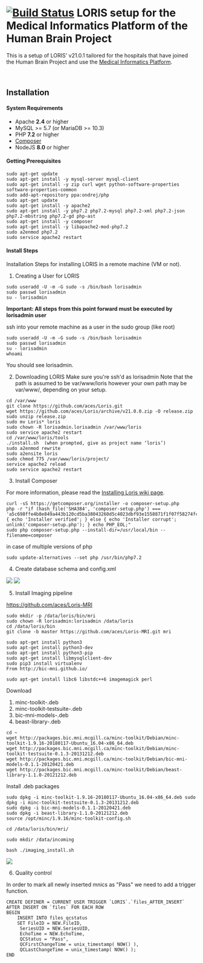 # [![Build Status](https://travis-ci.org/aces/Loris.svg?branch=master)](https://travis-ci.org/aces/Loris) LORIS setup for the Medical Informatics Platform of the Human Brain Project

This is a setup of LORIS' v21.0.1 tailored for the hospitals that have joined the Human Brain Project and use the [Medical Informatics Platform](https://github.com/HBPMedical).

<br>

## Installation

#### System Requirements

 * Apache **2.4** or higher
 * MySQL >= 5.7 (or MariaDB >= 10.3)
 * PHP <b>7.2</b> or higher
 * [Composer](https://getcomposer.org/)
 * NodeJS <b>8.0</b> or higher

#### Getting Prerequisites
 ```
sudo apt-get update
sudo apt-get install -y mysql-server mysql-client
sudo apt-get install -y zip curl wget python-software-properties software-properties-common
sudo add-apt-repository ppa:ondrej/php
sudo apt-get update
sudo apt-get install -y apache2
sudo apt-get install -y php7.2 php7.2-mysql php7.2-xml php7.2-json php7.2-mbstring php7.2-gd php-ast
sudo apt-get install -y composer
sudo apt-get install -y libapache2-mod-php7.2
sudo a2enmod php7.2
sudo service apache2 restart
 ```

#### Install Steps

   Installation Steps for installing LORIS in a remote machine (VM or not).

1. Creating a User for LORIS

```shell
sudo useradd -U -m -G sudo -s /bin/bash lorisadmin
sudo passwd lorisadmin
su - lorisadmin
```

<b>Important: All steps from this point forward must be executed by lorisadmin user</b>

ssh into your remote machine as a user in the sudo group (like root)

``` shell
sudo useradd -U -m -G sudo -s /bin/bash lorisadmin
sudo passwd lorisadmin
su - lorisadmin
whoami
```

You should see lorisadmin.


2. Downloading LORIS
Make sure you're ssh'd as lorisadmin
Note that the path is assumed to be var/www/loris however your own path may be var/www/<project-name>, depending on your setup.

```shell
cd /var/www
git clone https://github.com/aces/Loris.git
wget https://github.com/aces/Loris/archive/v21.0.0.zip -O release.zip
sudo unzip release.zip
sudo mv Loris* loris    
sudo chown -R lorisadmin.lorisadmin /var/www/loris
sudo service apache2 restart     
cd /var/www/loris/tools    
./install.sh  (when prompted, give as project name ‘loris’)
sudo a2enmod rewrite
sudo a2ensite loris
sudo chmod 775 /var/www/loris/project/
service apache2 reload
sudo service apache2 restart
```

3. Install Composer

For more information, please read the [Installing Loris wiki page](https://github.com/aces/Loris/wiki/Installing-Loris).

```shell
curl -sS https://getcomposer.org/installer -o composer-setup.php
php -r "if (hash_file('SHA384', 'composer-setup.php') === 'a5c698ffe4b8e849a443b120cd5ba38043260d5c4023dbf93e1558871f1f07f58274fc6f4c93bcfd858c6bd0775cd8d1') { echo 'Installer verified'; } else { echo 'Installer corrupt'; unlink('composer-setup.php'); } echo PHP_EOL;"
sudo php composer-setup.php --install-dir=/usr/local/bin --filename=composer
```

in case of multiple versions of php

```shell
sudo update-alternatives --set php /usr/bin/php7.2
```

4. Create database schema and config.xml

![](docs/pics/installdb_page.png)
![](docs/pics/loris_config1.png)


5. Install Imaging pipeline

https://github.com/aces/Loris-MRI

```shell
sudo mkdir -p /data/loris/bin/mri
sudo chown -R lorisadmin:lorisadmin /data/loris
cd /data/loris/bin
git clone -b master https://github.com/aces/Loris-MRI.git mri

sudo apt-get install python3
sudo apt-get install python3-dev
sudo apt-get install python3-pip
sudo apt-get install libmysqlclient-dev
sudo pip3 install virtualenv
From http://bic-mni.github.io/

sudo apt-get install libc6 libstdc++6 imagemagick perl
```

Download
1) minc-toolkit-<version>.deb
2) minc-toolkit-testsuite-<version>.deb
3) bic-mni-models-<version>.deb
4) beast-library-<version>.deb

```shell
cd ~
wget http://packages.bic.mni.mcgill.ca/minc-toolkit/Debian/minc-toolkit-1.9.16-20180117-Ubuntu_16.04-x86_64.deb
wget http://packages.bic.mni.mcgill.ca/minc-toolkit/Debian/minc-toolkit-testsuite-0.1.3-20131212.deb
wget http://packages.bic.mni.mcgill.ca/minc-toolkit/Debian/bic-mni-models-0.1.1-20120421.deb
wget http://packages.bic.mni.mcgill.ca/minc-toolkit/Debian/beast-library-1.1.0-20121212.deb
```

Install .deb packages

```shell
sudo dpkg -i minc-toolkit-1.9.16-20180117-Ubuntu_16.04-x86_64.deb sudo dpkg -i minc-toolkit-testsuite-0.1.3-20131212.deb
sudo dpkg -i bic-mni-models-0.1.1-20120421.deb
sudo dpkg -i beast-library-1.1.0-20121212.deb
source /opt/minc/1.9.16/minc-toolkit-config.sh

cd /data/loris/bin/mri/

sudo mkdir /data/incoming

bash ./imaging_install.sh
```

![](docs/pics/minc_tool_installation.png)

6. Quality control

In order to mark all newly inserted mnics as "Pass" we need to add a trigger function.

```shell
CREATE DEFINER = CURRENT_USER TRIGGER `LORIS`.`files_AFTER_INSERT` AFTER INSERT ON `files` FOR EACH ROW
BEGIN
	INSERT INTO files_qcstatus
	SET	FileID = NEW.FileID,
     SeriesUID = NEW.SeriesUID,
     EchoTime = NEW.EchoTime,
     QCStatus = "Pass",
     QCFirstChangeTime = unix_timestamp( NOW() ),
     QCLastChangeTime = unix_timestamp( NOW() );
END
```
